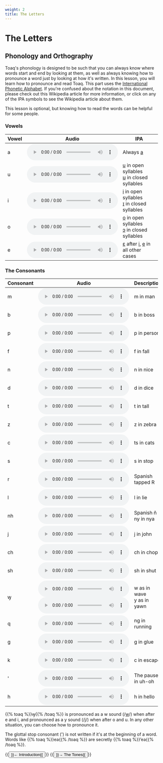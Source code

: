 ```yaml
---
weight: 2
title: The Letters
---
```


# The Letters

## Phonology and Orthography

Toaq's phonology is designed to be such that you can always know where words start and end by looking at them, as well as always knowing how to pronounce a word just by looking at how it's written. In this lesson, you will learn how to pronounce and read Toaq. This part uses the [International Phonetic Alphabet](https://en.wikipedia.org/wiki/International_Phonetic_Alphabet). If you're confused about the notation in this document, please check out this Wikipedia article for more information, or click on any of the IPA symbols to see the Wikipedia article about them. 

This lesson is optional, but knowing how to read the words can be helpful for some people.


### Vowels

| Vowel | Audio | IPA |
| ----- | ----- | ---- |
| a | <audio controls><source src="https://upload.wikimedia.org/wikipedia/commons/6/65/Open_front_unrounded_vowel.ogg" type="audio/wav"></audio> | Always [a] |
| u | <audio controls><source src="https://upload.wikimedia.org/wikipedia/commons/5/5d/Close_back_rounded_vowel.ogg" type="audio/wav"></audio> | [u] in open syllables<br>[ʊ] in closed syllables |
| i | <audio controls><source src="https://upload.wikimedia.org/wikipedia/commons/9/91/Close_front_unrounded_vowel.ogg" type="audio/wav"></audio> | [i] in open syllables<br>[ɪ] in closed syllables |
| o | <audio controls><source src="https://upload.wikimedia.org/wikipedia/commons/8/84/Close-mid_back_rounded_vowel.ogg" type="audio/wav"></audio> | [o] in open syllables<br>[ɔ] in closed syllables |
| e | <audio controls><source src="https://upload.wikimedia.org/wikipedia/commons/7/71/Open-mid_front_unrounded_vowel.ogg" type="audio/wav"></audio> | [ɛ] after [i], [e] in all other cases |

### The Consonants

| Consonant | Audio | Description | IPA |
| --------- | ----- | ----------- | ---- |
| m  | <audio controls><source src="https://upload.wikimedia.org/wikipedia/commons/a/a9/Bilabial_nasal.ogg" type="audio/wav"></audio> | m in man | [m] |
| b  | <audio controls><source src="https://upload.wikimedia.org/wikipedia/commons/2/2c/Voiced_bilabial_plosive.ogg" type="audio/wav"></audio> | b in boss | [b] |
| p  | <audio controls><source src="audio/phonemes/miao_p.mp3" type="audio/wav"></audio> | p in person | [pʰ] |
| f  | <audio controls><source src="https://upload.wikimedia.org/wikipedia/commons/3/33/Voiceless_labiodental_fricative.ogg" type="audio/wav"></audio> | f in fall | [f] |
| n  | <audio controls><source src="https://upload.wikimedia.org/wikipedia/commons/2/29/Alveolar_nasal.ogg" type="audio/wav"></audio> | n in nice | [n] |
| d  | <audio controls><source src="https://upload.wikimedia.org/wikipedia/commons/0/01/Voiced_alveolar_plosive.ogg" type="audio/wav"></audio> | d in dice | [d] |
| t  | <audio controls><source src="audio/phonemes/miao_t.mp3" type="audio/wav"></audio> | t in tall | [tʰ] |
| z  | <audio controls><source src="https://upload.wikimedia.org/wikipedia/commons/d/d8/Voiced_alveolar_sibilant_affricate.oga" type="audio/wav"></audio> | z in zebra | [d͡z] |
| c  | <audio controls><source src="audio/phonemes/miao_c.mp3" type="audio/wav"></audio> | ts in cats | [t͡sʰ] |
| s  | <audio controls><source src="https://upload.wikimedia.org/wikipedia/commons/a/ac/Voiceless_alveolar_sibilant.ogg" type="audio/wav"></audio> | s in stop | [s] |
| r  | <audio controls><source src="https://upload.wikimedia.org/wikipedia/commons/a/a0/Alveolar_tap.ogg" type="audio/wav"></audio> | Spanish tapped R | [ɾ] |
| l  | <audio controls><source src="https://upload.wikimedia.org/wikipedia/commons/b/bc/Alveolar_lateral_approximant.ogg" type="audio/wav"></audio> | l in lie | [l] |
| nh | <audio controls><source src="https://upload.wikimedia.org/wikipedia/commons/4/46/Palatal_nasal.ogg" type="audio/wav"></audio> | Spanish ñ<br>ny in nya | [ɲ] |
| j | <audio controls><source src="https://upload.wikimedia.org/wikipedia/commons/c/c1/Voiced_alveolo-palatal_affricate.ogg" type="audio/wav"></audio> | j in john | [d͡ʑ] |
| ch | <audio controls><source src="audio/phonemes/miao_ch.mp3" type="audio/wav"></audio> | ch in chop | [t͡ɕʰ] |
| sh | <audio controls><source src="https://upload.wikimedia.org/wikipedia/commons/0/0b/Voiceless_alveolo-palatal_sibilant.ogg" type="audio/wav"></audio> | sh in shut | [ɕ] |
| ꝡ | <audio controls><source src="https://upload.wikimedia.org/wikipedia/commons/f/f2/Voiced_labio-velar_approximant.ogg" type="audio/wav"></audio> <br> <audio controls><source src="https://upload.wikimedia.org/wikipedia/commons/e/e8/Palatal_approximant.ogg" type="audio/wav"></audio>  | w as in wave<br>y as in yawn | [w], [j] |
| q  | <audio controls><source src="https://upload.wikimedia.org/wikipedia/commons/3/39/Velar_nasal.ogg" type="audio/wav"></audio> | ng in running | [ŋ] |
| g  | <audio controls><source src="https://upload.wikimedia.org/wikipedia/commons/b/b4/Voiced_velar_plosive.ogg" type="audio/wav"></audio> | g in glue | [g] |
| k  | <audio controls><source src="audio/phonemes/miao_k.mp3" type="audio/wav"></audio> | c in escape | [k] |
| '  | <audio controls><source src="https://upload.wikimedia.org/wikipedia/commons/4/4d/Glottal_stop.ogg" type="audio/wav"></audio>  | The pause in uh-oh | [ʔ] |
| h  | <audio controls><source src="https://upload.wikimedia.org/wikipedia/commons/d/da/Voiceless_glottal_fricative.ogg" type="audio/wav"></audio> | h in hello | [h] |

{{% toaq %}}ꝡ{{% /toaq %}} is pronounced as a w sound (/[w]/) when after e and i, and pronounced as a y sound (/[j]/) when after o and u. In any other situation, you can choose how to pronounce it.

The glottal stop consonant (') is not written if it's at the beginning of a word. Words like {{% toaq %}}ea{{% /toaq %}} are secretly {{% toaq %}}’ea{{% /toaq %}}.

{{<button relref="/docs/course">}}← Introduction{{</button>}}
{{<button relref="/docs/course">}}→ The Tones{{</button>}}



[m]: https://en.wikipedia.org/wiki/Voiced_bilabial_nasal
[n]: https://en.wikipedia.org/wiki/Voiced_alveolar_nasal
[ɲ]: https://en.wikipedia.org/wiki/Voiced_palatal_nasal
[ŋ]: https://en.wikipedia.org/wiki/Voiced_velar_nasal

[pʰ]: https://en.wikipedia.org/wiki/Voiceless_bilabial_plosive
[b]: https://en.wikipedia.org/wiki/Voiced_bilabial_plosive
[tʰ]: https://en.wikipedia.org/wiki/Voiceless_dental_and_alveolar_plosives
[d]: https://en.wikipedia.org/wiki/Voiced_dental_and_alveolar_plosives
[kʰ]: https://en.wikipedia.org/wiki/Voiceless_velar_plosive
[g]: https://en.wikipedia.org/wiki/Voiced_velar_plosive
[ʔ]: https://en.wikipedia.org/wiki/Voiced_velar_plosive

[t͡sʰ]: https://en.wikipedia.org/wiki/Voiceless_alveolar_affricate
[d͡z]: https://en.wikipedia.org/wiki/Voiced_alveolar_affricate
[t͡ɕʰ]: https://en.wikipedia.org/wiki/Voiceless_alveolo-palatal_affricate
[d͡ʑ]: https://en.wikipedia.org/wiki/Voiced_alveolo-palatal_affricate

[f]: https://en.wikipedia.org/wiki/Voiceless_labiodental_fricative
[s]: https://en.wikipedia.org/wiki/Voiceless_alveolar_fricative
[ɕ]: https://en.wikipedia.org/wiki/Voiceless_alveolo-palatal_fricative
[h]: https://en.wikipedia.org/wiki/Voiceless_glottal_fricative

[ɾ]: https://en.wikipedia.org/wiki/Voiced_dental_and_alveolar_taps_and_flaps
[l]: https://en.wikipedia.org/wiki/Voiced_alveolar_lateral_approximant
[w]: https://en.wikipedia.org/wiki/Voiced_labial%E2%80%93velar_approximant
[j]: https://en.wikipedia.org/wiki/Voiced_palatal_approximant

[a]: https://en.wikipedia.org/wiki/Open_front_unrounded_vowel
[ɛ]: https://en.wikipedia.org/wiki/Open-mid_front_unrounded_vowel 
[e]: https://en.wikipedia.org/wiki/Close-mid_front_unrounded_vowel
[i]: https://en.wikipedia.org/wiki/Close_front_unrounded_vowel
[u]: https://en.wikipedia.org/wiki/Close_back_rounded_vowel
[o]: https://en.wikipedia.org/wiki/Close-mid_back_rounded_vowel
[ʊ]: https://en.wikipedia.org/wiki/Near-close_near-back_rounded_vowel
[ɪ]: https://en.wikipedia.org/wiki/Near-close_near-front_unrounded_vowel
[ɔ]: https://en.wikipedia.org/wiki/Open-mid_back_rounded_vowel
